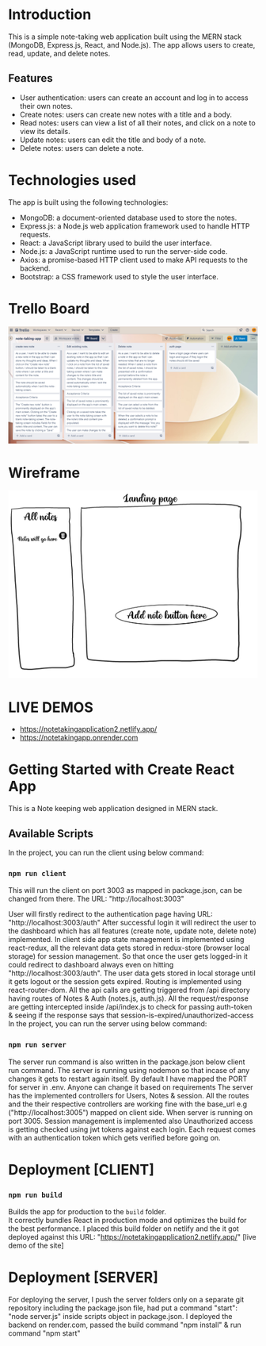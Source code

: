 # Introduction

This is a simple note-taking web application built using the MERN stack (MongoDB, Express.js, React, and Node.js). The app allows users to create, read, update, and delete notes.


## Features
- User authentication: users can create an account and log in to access their own notes.
- Create notes: users can create new notes with a title and a body.
- Read notes: users can view a list of all their notes, and click on a note to view its details.
- Update notes: users can edit the title and body of a note.
- Delete notes: users can delete a note.

# Technologies used
The app is built using the following technologies:

- MongoDB: a document-oriented database used to store the notes.
- Express.js: a Node.js web application framework used to handle HTTP requests.
- React: a JavaScript library used to build the user interface.
- Node.js: a JavaScript runtime used to run the server-side code.
- Axios: a promise-based HTTP client used to make API requests to the backend.
- Bootstrap: a CSS framework used to style the user interface.


# Trello Board
![Screenshot](/public/trelloboard.png)

# Wireframe
![Screenshot](/public/wireframe-1.png)


# LIVE DEMOS 
-  https://notetakingapplication2.netlify.app/
-  https://notetakingapp.onrender.com

# Getting Started with Create React App

This is a Note keeping web application designed in MERN stack.

## Available Scripts

In the project, you can run the client using below command:

### `npm run client`
This will run the client on port 3003 as mapped in package.json, can be changed from there.
The URL: "http://localhost:3003"

User will firstly redirect to the authentication page having URL: "http://localhost:3003/auth"
After successful login it will redirect the user to the dashboard which has all features (create note, update note, delete note)
implemented.
In client side app state management is implemented using react-redux, all the relevant data gets stored in redux-store 
(browser local storage) for session management. So that once the user gets logged-in it could redirect to dashboard always 
even on hitting "http://localhost:3003/auth". The user data gets stored in local storage until it gets logout or the session
gets expired. Routing is implemented using react-router-dom.
All the api calls are getting triggered from /api directory having routes of Notes & Auth (notes.js, auth.js). All the request/response are getting intercepted inside /api/index.js to check for passing auth-token & seeing if the response says that session-is-expired/unauthorized-access
In the project, you can run the server using below command:

### `npm run server`
The server run command is also written in the package.json below client run command. The server is running using 
nodemon so that incase of any changes it gets to restart again itself.
By default I have mapped the PORT for server in .env. Anyone can change it based on requirements
The server has the implemented controllers for Users, Notes & session. All the routes and the their respective
controllers are working fine with the base_url e.g ("http://localhost:3005") mapped on client side. When server is running
on port 3005.
Session management is implemented also Unauthorized access is getting checked using jwt tokens against each login.
Each request comes with an authentication token which gets verified before going on.


# Deployment [CLIENT]
### `npm run build`

Builds the app for production to the `build` folder.\
It correctly bundles React in production mode and optimizes the build for the best performance.
I placed this build folder on netlify and the it got deployed against this
URL: "https://notetakingapplication2.netlify.app/" [live demo of the site]

# Deployment [SERVER]

For deploying the server, I push the server folders only on a separate git repository including the package.json file,
had put a command "start": "node server.js" inside scripts object in package.json. 
I deployed the backend on render.com, passed the build command "npm install" & run command "npm start"
